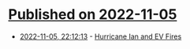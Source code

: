 # [Published on 2022-11-05](index.md)

* [2022-11-05, 22:12:13](https://news.ycombinator.com/item?id=33486449) - [Hurricane Ian and EV Fires](https://www.edn.com/hurricane-ian-and-ev-fires/)
